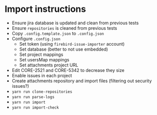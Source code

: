 # Import instructions

- Ensure jira database is updated and clean from previous tests
- Ensure `repositories` is cleaned from previous tests
- Copy `.config.template.json` to `.config.json`
- Configure `.config.json`
  - Set token (using `firebird-issue-importer` account)
  - Set database (better to not use embedded)
  - Set project mappings
  - Set usersMap mappings
  - Set attachments project URL
- Edit CORE-2521 and CORE-5342 to decrease they size
- Enable issues in each project
- Create attachments repository and import files (filtering out security issues?)
- `yarn run clone-repositories`
- `yarn run parse-logs`
- `yarn run import`
- `yarn run import-check`
